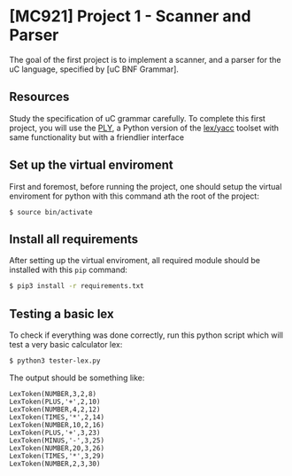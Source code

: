 # [MC921] Project 1 - Scanner and Parser
The goal of the first project is to implement a scanner, and a parser for the uC
language, specified by [uC BNF Grammar]. 

## Resources

Study the specification of uC grammar carefully. To complete this first project,
you will use the [PLY](http://www.dabeaz.com/ply/), a Python version of the
[lex/yacc](http://dinosaur.compilertools.net/) toolset with same functionality
but with a friendlier interface

## Set up the virtual enviroment
First and foremost, before running the project, one should setup the virtual
enviroment for python with this command ath the root of the project:

```basg
$ source bin/activate
```

## Install all requirements
After setting up the virtual enviroment, all required module should be installed
with this `pip` command:

```bash
$ pip3 install -r requirements.txt
```

## Testing a basic lex
To check if everything was done correctly, run this python script which will
test a very basic calculator lex:

```bash
$ python3 tester-lex.py
```

The output should be something like:

```
LexToken(NUMBER,3,2,8)
LexToken(PLUS,'+',2,10)
LexToken(NUMBER,4,2,12)
LexToken(TIMES,'*',2,14)
LexToken(NUMBER,10,2,16)
LexToken(PLUS,'+',3,23)
LexToken(MINUS,'-',3,25)
LexToken(NUMBER,20,3,26)
LexToken(TIMES,'*',3,29)
LexToken(NUMBER,2,3,30)
```

